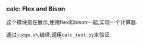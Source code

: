 <!--
 * @Github: https://github.com/Certseeds/CS323-Compilers
 * @Organization: SUSTech
 * @Author: nanoseeds
 * @Date: 2020-10-02 22:17:33
 * @LastEditors: nanoseeds
 * @LastEditTime: 2020-10-02 22:23:12
 * @License: CC-BY-NC-SA_V4_0 or any later version 
 -->
### calc: Flex and Bison

这个模块意在展示,使用flex和bison一起,实现一个计算器.

通过`judge.sh`,编译,调用`calc_test.py`来验证.